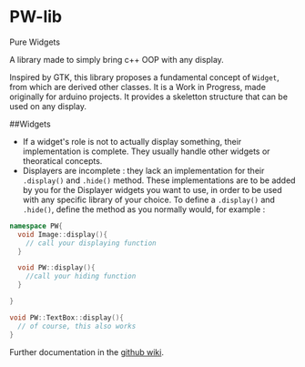 # PW-lib
Pure Widgets

A library made to simply bring c++ OOP with any display.

Inspired by GTK, this library proposes a fundamental concept of `Widget`, from which are derived other classes.
It is a Work in Progress, made originally for arduino projects. It provides a skeletton structure that can be used on any display.

##Widgets

* If a widget's role is not to actually display something, their implementation is complete. They usually handle other widgets or theoratical concepts.
* Displayers are incomplete : they lack an implementation for their `.display()` and `.hide()` method. These implementations are to be added by you for the Displayer widgets you want to use, in order to be used with any specific library of your choice.
  To define a `.display()` and `.hide()`, define the method as you normally would, for example :
```cpp
namespace PW{
  void Image::display(){
    // call your displaying function
  }

  void PW::display(){
    //call your hiding function
  }

}

void PW::TextBox::display(){
  // of course, this also works
}
```

Further documentation in the [github wiki](https://github.com/AKArien0/PW-lib/wiki).
